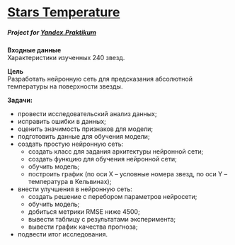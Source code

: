 # [Stars Temperature](https://nbviewer.jupyter.org/github/Nanobelka/stars_temperature/blob/main/stars_temperature.ipynb)
##### Project for [Yandex.Praktikum](https://github.com/Nanobelka/Yandex_Praktikum)

**Входные данные**  
Характеристики изученных 240 звезд.

**Цель**  
Разработать нейронную сеть для предсказания абсолютной температуры на поверхности звезды.

**Задачи:**  
- провести исследовательский анализ данных;
- исправить ошибки в данных;
- оценить значимость признаков для модели;
- подготовить данные для обучения модели;
- создать простую нейронную сеть:
    - cоздать класс для задания архитектуры нейронной сети;
    - cоздать функцию для обучения нейронной сети;
    - обучить модель;
    - построить график (по оси X – условные номера звезд, по оси Y – температура в Кельвинах);
- внести улучшения в нейронную сеть:
    - создать решение с перебором параметров нейросети;
    - обучить модель;
    - добиться метрики RMSE ниже 4500;
    - вывести таблицу с результатами эксперимента;
    - вывести график качества прогноза;
- подвести итог исследования.
